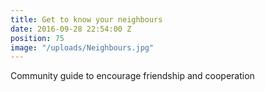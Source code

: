```yaml
---
title: Get to know your neighbours
date: 2016-09-28 22:54:00 Z
position: 75
image: "/uploads/Neighbours.jpg"
---
```


Community guide to encourage friendship and cooperation